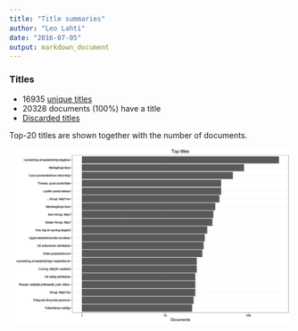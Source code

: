 ```yaml
---
title: "Title summaries"
author: "Leo Lahti"
date: "2016-07-05"
output: markdown_document
---
```



### Titles

 * 16935 [unique titles](output.tables/title_accepted.csv)
 * 20328 documents (100%) have a title
 * [Discarded titles](output.tables/title_discarded.csv)

Top-20 titles are shown together with the number of documents.

![plot of chunk summarytitle](figure_201606_Krakow/summarytitle-1.png)

